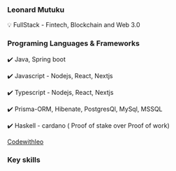 <h3 style"font-family: Courier, monospace; color:blue"> Leonard Mutuku  </h3>
💡  FullStack - Fintech, Blockchain and Web 3.0
<h3 style"font-family: Courier, monospace;"> Programing Languages & Frameworks </h3>
 
✔️ Java, Spring boot
 
✔️ Javascript - Nodejs, React, Nextjs
 
✔️ Typescript - Nodejs, React, Nextjs

✔️ Prisma-ORM, Hibenate, PostgresQl, MySql, MSSQL 

✔️ Haskell - cardano ( Proof of stake over Proof of work)



<a href="https://codewithleo.vercel.app/"> Codewithleo</a>

<h3 style"font-family: Courier, monospace;">Key skills</h3>

